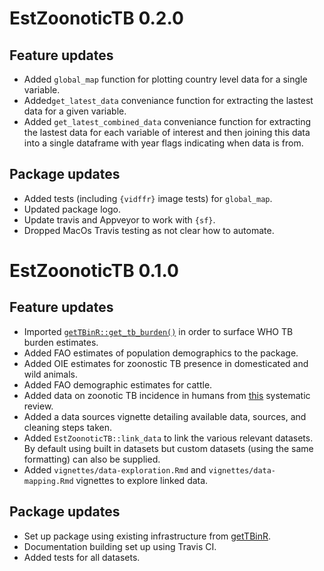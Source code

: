 # EstZoonoticTB 0.2.0

## Feature updates

* Added `global_map` function for plotting country level data for a single variable.
* Added`get_latest_data` conveniance function for extracting the lastest data for a given variable.
* Added `get_latest_combined_data` conveniance function for extracting the lastest data for each variable of interest and then joining this data into a single dataframe with year flags indicating when data is from.

## Package updates

* Added tests (including `{vidffr}` image tests) for `global_map`.
* Updated package logo.
* Update travis and Appveyor to work with `{sf}`.
* Dropped MacOs Travis testing as not clear how to automate.

# EstZoonoticTB 0.1.0

## Feature updates

* Imported [`getTBinR::get_tb_burden()`](https://www.samabbott.co.uk/getTBinR/reference/get_tb_burden.html) in order to surface WHO TB burden estimates.
* Added FAO estimates of population demographics to the package. 
* Added OIE estimates for zoonostic TB presence in domesticated and wild animals.
* Added FAO demographic estimates for cattle.
* Added data on zoonotic TB incidence in humans from [this](https://www.ncbi.nlm.nih.gov/pmc/articles/PMC4816377/) systematic review.
* Added a data sources vignette detailing available data, sources, and cleaning steps taken.
* Added `EstZoonoticTB::link_data` to link the various relevant datasets. By default using built in datasets but custom datasets (using the same formatting) can also be supplied.
* Added `vignettes/data-exploration.Rmd` and `vignettes/data-mapping.Rmd` vignettes to explore linked data.

## Package updates

* Set up package using existing infrastructure from [getTBinR](https://github.com/seabbs/getTBinR).
* Documentation building set up using Travis CI.
* Added tests for all datasets.